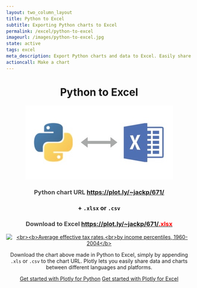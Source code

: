 ```yaml
---
layout: two_column_layout
title: Python to Excel
subtitle: Exporting Python charts to Excel
permalink: /excel/python-to-excel
imageurl: /images/python-to-excel.jpg
state: active
tags: excel
meta_description: Export Python charts and data to Excel. Easily share charts and data between Python and Excel users.
actioncall: Make a chart
---
```


<div style="text-align:center;">

<h1>Python to Excel</h1>

<img src="/images/python-to-excel-cropped.jpg" alt="Python to Excel" />

<h3 style="color:#444;">
    Python chart URL <a href="https://plot.ly/~jackp/671" target="_blank">https://plot.ly/~jackp/671/</a>
</h3>

<h3>+ <code>.xlsx</code> or <code>.csv</code></h3>

<h3 style="color:#444;">
    Download to Excel <a href="https://plot.ly/~jackp/671.xlsx" target="_blank">https://plot.ly/~jackp/671/<span style="color:red;">.xlsx</span></a>
</h3>

<div>
    <a href="https://plot.ly/~jackp/671/" target="_blank" title="&lt;br&gt;&lt;b&gt;Average effective tax rates,&lt;br&gt;by income percentiles, 1960-2004&lt;/b&gt;" style="display: block; text-align: center;"><img src="https://plot.ly/~jackp/671.png" alt="&lt;br&gt;&lt;b&gt;Average effective tax rates,&lt;br&gt;by income percentiles, 1960-2004&lt;/b&gt;" style="max-width: 100%;width: 606px;"  width="606" onerror="this.onerror=null;this.src='https://plot.ly/404.png';" /></a>
    <script data-plotly="jackp:671"  src="https://plot.ly/embed.js" async></script>
</div>


<p>Download the chart above made in Python to Excel, simply by appending <code>.xls</code> or <code>.csv</code> to the chart URL. Plotly lets you easily share data and charts between different languages and platforms.</p>

<p style="text-align:center;">
    <a class="button btn-large" href="https://plot.ly/python/">Get started with Plotly for Python</a>
    <a class="button btn-large" href="http://help.plot.ly/excel/">Get started with Plotly for Excel</a></p>
</div>
